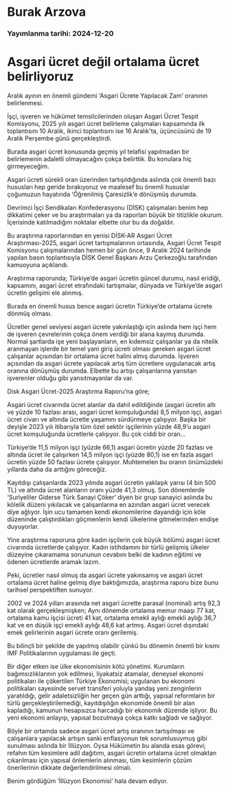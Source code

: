 # Burak Arzova

### Yayımlanma tarihi: 2024-12-20

# Asgari ücret değil ortalama ücret belirliyoruz

Aralık ayının en önemli gündemi ‘Asgari Ücrete Yapılacak Zam’ oranının belirlenmesi.

İşçi, işveren ve hükümet temsilcilerinden oluşan Asgari Ücret Tespit Komisyonu, 2025 yılı asgari ücret belirleme çalışmaları kapsamında ilk toplantısını 10 Aralık, ikinci toplantısını ise 16 Aralık'ta, üçüncüsünü de 19 Aralık Perşembe günü gerçekleştirdi.

Burada asgari ücret konusunda geçmiş yıl telafisi yapılmadan bir belirlemenin adaletli olmayacağını çokça belirttik. Bu konulara hiç girmeyeceğim.

Asgari ücreti sürekli oran üzerinden tartışıldığında aslında çok önemli bazı hususları hep geride bırakıyoruz ve maalesef bu önemli hususlar çoğumuzun hayatında ‘Öğrenilmiş Çaresizlik’e dönüşmüş durumda.

Devrimci İşçi Sendikaları Konfederasyonu (DİSK) çalışmaları benim hep dikkatimi çeker ve bu araştırmaları ya da raporları büyük bir titizlikle okurum. İçerisinde katılmadığım noktalar elbette olur bu da doğaldır.

Bu araştırma raporlarından en yenisi DİSK-AR Asgari Ücret Araştırması-2025, asgari ücret tartışmalarının ortasında, Asgari Ücret Tespit Komisyonu çalışmalarından hemen bir gün önce, 9 Aralık 2024 tarihinde yapılan basın toplantısıyla DİSK Genel Başkanı Arzu Çerkezoğlu tarafından kamuoyuna açıklandı.

Araştırma raporunda; Türkiye’de asgari ücretin güncel durumu, nasıl eridiği, kapsamını, asgari ücret etrafındaki tartışmalar, dünyada ve Türkiye’de asgari ücretin gelişimi ele alınmış.

Burada en önemli husus bence asgari ücretin Türkiye’de ortalama ücrete dönmüş olması.

Ücretler genel seviyesi asgari ücrete yakınlaştığı için aslında hem işçi hem de işveren çevrelerinin çokça önem verdiği bir alana kaymış durumda. Normal şartlarda işe yeni başlayanların, en kıdemsiz çalışanlar ya da nitelik aranmayan işlerde bir temel yani giriş ücreti olması gereken asgari ücret çalışanlar açısından bir ortalama ücret halini almış durumda. İşveren açısından da asgari ücrete yapılacak artış tüm ücretlere uygulanacak artış oranına dönüşmüş durumda. Elbette bu artışı çalışanlarına yansıtan işverenler olduğu gibi yansıtmayanlar da var.

Disk Asgari Ücret-2025 Araştırma Raporu’na göre;

Asgari ücret civarında ücret alanlar da dahil edildiğinde (asgari ücretin altı ve yüzde 10 fazlası arası, asgari ücret komşuluğunda) 8,5 milyon işçi, asgari ücret civarı ve altında ücretle yaşamını sürdürmeye çalışıyor. Başka bir deyişle 2023 yılı itibarıyla tüm özel sektör işçilerinin yüzde 48,9’u asgari ücret komşuluğunda ücretlerle çalışıyor. Bu çok ciddi bir oran…

Türkiye’de 11,5 milyon işçi (yüzde 66,1) asgari ücretin yüzde 20 fazlası ve altında ücret ile çalışırken 14,5 milyon işçi (yüzde 80,1) ise en fazla asgari ücretin yüzde 50 fazlası ücrete çalışıyor. Muhtemelen bu oranın önümüzdeki yıllarda daha da arttığını göreceğiz.

Kayıtdışı çalışanlarda 2023 yılında asgari ücretin yaklaşık yarısı (4 bin 500 TL) ve altında ücret alanların oranı yüzde 41,3 olmuş. Son dönemlerde ‘Suriyeliler Giderse Türk Sanayi Çöker’ diyen bir grup sanayici aslında bu kölelik düzeni yıkılacak ve çalışanlarına en azından asgari ücret verecek diye ağlıyor. İşin ucu tamamen kendi ekonomilerine dayandığı için köle düzeninde çalıştırdıkları göçmenlerin kendi ülkelerine gitmelerinden endişe duyuyorlar.

Yine araştırma raporuna göre kadın işçilerin çok büyük bölümü asgari ücret civarında ücretlerde çalışıyor. Kadın istihdamını bir türlü gelişmiş ülkeler düzeyine çıkaramama sorununun cevabını belki de kadının eğitimi ve ödenen ücretlerde aramak lazım.

Peki, ücretler nasıl olmuş da asgari ücrete yakınsamış ve asgari ücret ortalama ücret haline gelmiş diye baktığımızda, araştırma raporu bize bunu tarihsel perspektiften sunuyor.

2002 ve 2024 yılları arasında net asgari ücrette parasal (nominal) artış 92,3 kat olarak gerçekleşmişken; Aynı dönemde ortalama memur maaşı 77 kat, ortalama kamu işçisi ücreti 41 kat, ortalama emekli aylığı emekli aylığı 36,7 kat ve en düşük işçi emekli aylığı 48,6 kat artmış. Asgari ücret dışındaki emek gelirlerinin asgari ücrete oranı gerilemiş.

Bu bilinçli bir şekilde de yapılmış olabilir çünkü bu dönemin önemli bir kısmı IMF Politikalarının uygulaması ile geçti.

Bir diğer etken ise ülke ekonomisinin kötü yönetimi. Kurumların bağımsızlıklarının yok edilmesi, liyakatsiz atamalar, deneysel ekonomi politikaları ile çökertilen Türkiye Ekonomisi; uygulanan bu ekonomi politikaları sayesinde servet transferi yoluyla yandaş yeni zenginlerin yaratıldığı, gelir adaletsizliğin her geçen gün arttığı, yapısal reformların bir türlü gerçekleştirilemediği, kayıtdışılığın ekonomide önemli bir alan kapladığı, kamunun hesapsızca harcadığı bir ekonomik düzende işliyor. Bu yeni ekonomi anlayışı, yapısal bozulmaya çokça katkı sağladı ve sağlıyor.

Böyle bir ortamda sadece asgari ücret artış oranının tartışılması ve çalışanlara yapılacak artışın sanki enflasyonun tek sorumlusuymuş gibi sunulması aslında bir İllüzyon. Oysa Hükümetin bu alanda esas görevi; refahın tüm kesimlere adil dağıtımı, asgari ücretin ortalama ücret olmaktan çıkarılması için yapısal önlemlerin alınması, tüm kesimlerin çözüm önerilerinin dikkate değerlendirilmesi olmalı.

Benim gördüğüm ‘İllüzyon Ekonomisi’ hala devam ediyor.







